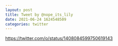 ```yaml
--- 
layout: post 
title: Tweet by @nope_its_lily 
date: 2021-06-24 1624548509 
categories: twitter 
--- 
```

https://twitter.com/o/status/1408084599750619143